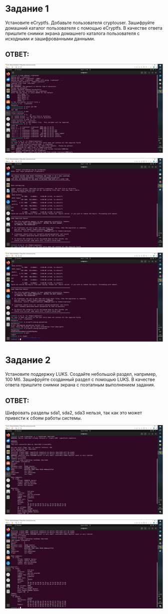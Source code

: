 # Задание 1
Установите eCryptfs.
Добавьте пользователя cryptouser.
Зашифруйте домашний каталог пользователя с помощью eCryptfs.
В качестве ответа пришлите снимки экрана домашнего каталога пользователя с исходными и зашифрованными данными.

## ОТВЕТ:

![1](1.jpg)

![2](2.jpg)

![3](3.jpg)

# Задание 2
Установите поддержку LUKS.
Создайте небольшой раздел, например, 100 Мб.
Зашифруйте созданный раздел с помощью LUKS.
В качестве ответа пришлите снимки экрана с поэтапным выполнением задания.

## ОТВЕТ:

Шифровать разделы sda1, sda2, sda3 нельзя, так как это может привести к сбоям работы системы.

![4](4.jpg)

![5](5.jpg) 
